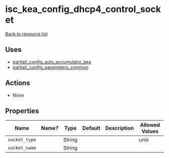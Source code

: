 # isc_kea_config_dhcp4_control_socket

[Back to resource list](../README.md#resources)

## Uses

- [partial/_config_auto_accumulator_kea](partial/isc_kea__config_auto_accumulator_kea.md)
- [partial/_config_parameters_common](partial/isc_kea__config_parameters_common.md)

## Actions

- None

## Properties

| Name          | Name? | Type   | Default | Description | Allowed Values |
| ------------- | ----- | ------ | ------- | ----------- | -------------- |
| `socket_type` |       | String |         |             | unix           |
| `socket_name` |       | String |         |             |                |
